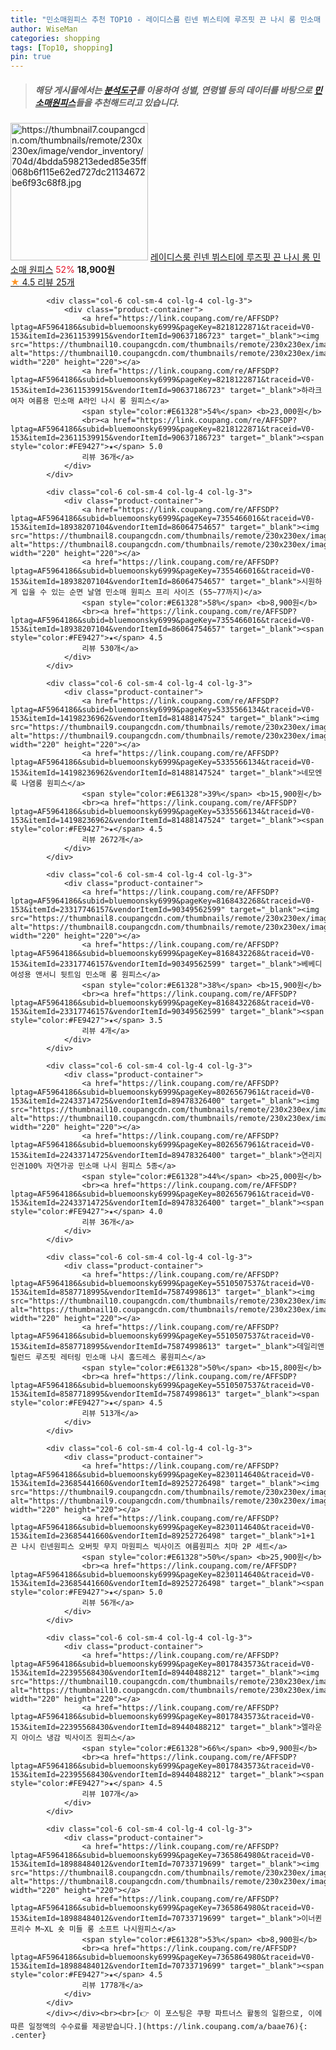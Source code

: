 ```yaml
---
title: "민소매원피스 추천 TOP10 - 레이디스룸 린넨 뷔스티에 루즈핏 끈 나시 롱 민소매 원피스"
author: WiseMan
categories: shopping
tags: [Top10, shopping]
pin: true
---
```


> ##### 해당 게시물에서는 [**분석도구**](https://itemscout.io/)를 이용하여 **성별**, **연령별** 등의 데이터를 바탕으로 [**민소매원피스**](https://link.coupang.com/a/baae76)들을 추천해드리고 있습니다.
<div class="container"><div class="row">
            <div class="col-6 col-sm-4 col-lg-4 col-lg-3">
                <div class="product-container">
                    <a href="https://link.coupang.com/re/AFFSDP?lptag=AF5964186&subid=bluemoonsky6999&pageKey=7443144572&traceid=V0-153&itemId=19359268420&vendorItemId=89738852610" target="_blank"><img src="https://thumbnail7.coupangcdn.com/thumbnails/remote/230x230ex/image/vendor_inventory/704d/4bdda598213eded85e35ff068b6f115e62ed727dc21134672be6f93c68f8.jpg" alt="https://thumbnail7.coupangcdn.com/thumbnails/remote/230x230ex/image/vendor_inventory/704d/4bdda598213eded85e35ff068b6f115e62ed727dc21134672be6f93c68f8.jpg" width="220" height="220"></a>
                    <a href="https://link.coupang.com/re/AFFSDP?lptag=AF5964186&subid=bluemoonsky6999&pageKey=7443144572&traceid=V0-153&itemId=19359268420&vendorItemId=89738852610" target="_blank">레이디스룸 린넨 뷔스티에 루즈핏 끈 나시 롱 민소매 원피스</a>
                    <span style="color:#E61328">52%</span> <b>18,900원</b>
                    <br><a href="https://link.coupang.com/re/AFFSDP?lptag=AF5964186&subid=bluemoonsky6999&pageKey=7443144572&traceid=V0-153&itemId=19359268420&vendorItemId=89738852610" target="_blank"><span style="color:#FE9427">★</span> 4.5
                    리뷰 25개</a>
                </div>
            </div>
            
            <div class="col-6 col-sm-4 col-lg-4 col-lg-3">
                <div class="product-container">
                    <a href="https://link.coupang.com/re/AFFSDP?lptag=AF5964186&subid=bluemoonsky6999&pageKey=8218122871&traceid=V0-153&itemId=23611539915&vendorItemId=90637186723" target="_blank"><img src="https://thumbnail10.coupangcdn.com/thumbnails/remote/230x230ex/image/vendor_inventory/05e8/8151cdd60e4ac0d965f285fa9509d7fc69743699cc47bf479c7ba3b6fd10.jpg" alt="https://thumbnail10.coupangcdn.com/thumbnails/remote/230x230ex/image/vendor_inventory/05e8/8151cdd60e4ac0d965f285fa9509d7fc69743699cc47bf479c7ba3b6fd10.jpg" width="220" height="220"></a>
                    <a href="https://link.coupang.com/re/AFFSDP?lptag=AF5964186&subid=bluemoonsky6999&pageKey=8218122871&traceid=V0-153&itemId=23611539915&vendorItemId=90637186723" target="_blank">하라크 여자 여름용 민소매 A라인 나시 롱 원피스</a>
                    <span style="color:#E61328">54%</span> <b>23,000원</b>
                    <br><a href="https://link.coupang.com/re/AFFSDP?lptag=AF5964186&subid=bluemoonsky6999&pageKey=8218122871&traceid=V0-153&itemId=23611539915&vendorItemId=90637186723" target="_blank"><span style="color:#FE9427">★</span> 5.0
                    리뷰 36개</a>
                </div>
            </div>
            
            <div class="col-6 col-sm-4 col-lg-4 col-lg-3">
                <div class="product-container">
                    <a href="https://link.coupang.com/re/AFFSDP?lptag=AF5964186&subid=bluemoonsky6999&pageKey=7355466016&traceid=V0-153&itemId=18938207104&vendorItemId=86064754657" target="_blank"><img src="https://thumbnail8.coupangcdn.com/thumbnails/remote/230x230ex/image/vendor_inventory/b79c/b138e468f03b6e6768566fd85623d22ed2b3bee9a969869087f3792ab7fd.jpg" alt="https://thumbnail8.coupangcdn.com/thumbnails/remote/230x230ex/image/vendor_inventory/b79c/b138e468f03b6e6768566fd85623d22ed2b3bee9a969869087f3792ab7fd.jpg" width="220" height="220"></a>
                    <a href="https://link.coupang.com/re/AFFSDP?lptag=AF5964186&subid=bluemoonsky6999&pageKey=7355466016&traceid=V0-153&itemId=18938207104&vendorItemId=86064754657" target="_blank">시원하게 입을 수 있는 순면 날염 민소매 원피스 프리 사이즈 (55~77까지)</a>
                    <span style="color:#E61328">58%</span> <b>8,900원</b>
                    <br><a href="https://link.coupang.com/re/AFFSDP?lptag=AF5964186&subid=bluemoonsky6999&pageKey=7355466016&traceid=V0-153&itemId=18938207104&vendorItemId=86064754657" target="_blank"><span style="color:#FE9427">★</span> 4.5
                    리뷰 530개</a>
                </div>
            </div>
            
            <div class="col-6 col-sm-4 col-lg-4 col-lg-3">
                <div class="product-container">
                    <a href="https://link.coupang.com/re/AFFSDP?lptag=AF5964186&subid=bluemoonsky6999&pageKey=5335566134&traceid=V0-153&itemId=14198236962&vendorItemId=81488147524" target="_blank"><img src="https://thumbnail9.coupangcdn.com/thumbnails/remote/230x230ex/image/vendor_inventory/5fb9/e986c221c07badfecf65d6a9bdd1aa250d45c9726a591dc538c4114a132e.jpg" alt="https://thumbnail9.coupangcdn.com/thumbnails/remote/230x230ex/image/vendor_inventory/5fb9/e986c221c07badfecf65d6a9bdd1aa250d45c9726a591dc538c4114a132e.jpg" width="220" height="220"></a>
                    <a href="https://link.coupang.com/re/AFFSDP?lptag=AF5964186&subid=bluemoonsky6999&pageKey=5335566134&traceid=V0-153&itemId=14198236962&vendorItemId=81488147524" target="_blank">네모엔룩 나염롱 원피스</a>
                    <span style="color:#E61328">39%</span> <b>15,900원</b>
                    <br><a href="https://link.coupang.com/re/AFFSDP?lptag=AF5964186&subid=bluemoonsky6999&pageKey=5335566134&traceid=V0-153&itemId=14198236962&vendorItemId=81488147524" target="_blank"><span style="color:#FE9427">★</span> 4.5
                    리뷰 2672개</a>
                </div>
            </div>
            
            <div class="col-6 col-sm-4 col-lg-4 col-lg-3">
                <div class="product-container">
                    <a href="https://link.coupang.com/re/AFFSDP?lptag=AF5964186&subid=bluemoonsky6999&pageKey=8168432268&traceid=V0-153&itemId=23317746157&vendorItemId=90349562599" target="_blank"><img src="https://thumbnail8.coupangcdn.com/thumbnails/remote/230x230ex/image/vendor_inventory/bddc/76b2ef914de1bdba2aec8e05b3e5848e41a0203eaab9c3d6ce2fc3f6a772.png" alt="https://thumbnail8.coupangcdn.com/thumbnails/remote/230x230ex/image/vendor_inventory/bddc/76b2ef914de1bdba2aec8e05b3e5848e41a0203eaab9c3d6ce2fc3f6a772.png" width="220" height="220"></a>
                    <a href="https://link.coupang.com/re/AFFSDP?lptag=AF5964186&subid=bluemoonsky6999&pageKey=8168432268&traceid=V0-153&itemId=23317746157&vendorItemId=90349562599" target="_blank">베베디 여성용 앤서니 뒷트임 민소매 롱 원피스</a>
                    <span style="color:#E61328">38%</span> <b>15,900원</b>
                    <br><a href="https://link.coupang.com/re/AFFSDP?lptag=AF5964186&subid=bluemoonsky6999&pageKey=8168432268&traceid=V0-153&itemId=23317746157&vendorItemId=90349562599" target="_blank"><span style="color:#FE9427">★</span> 3.5
                    리뷰 4개</a>
                </div>
            </div>
            
            <div class="col-6 col-sm-4 col-lg-4 col-lg-3">
                <div class="product-container">
                    <a href="https://link.coupang.com/re/AFFSDP?lptag=AF5964186&subid=bluemoonsky6999&pageKey=8026567961&traceid=V0-153&itemId=22433714725&vendorItemId=89478326400" target="_blank"><img src="https://thumbnail10.coupangcdn.com/thumbnails/remote/230x230ex/image/vendor_inventory/8ccd/b19ec36694a407dbc8ddf279824ad384ae5a35536f318396d2a92f4f0804.jpg" alt="https://thumbnail10.coupangcdn.com/thumbnails/remote/230x230ex/image/vendor_inventory/8ccd/b19ec36694a407dbc8ddf279824ad384ae5a35536f318396d2a92f4f0804.jpg" width="220" height="220"></a>
                    <a href="https://link.coupang.com/re/AFFSDP?lptag=AF5964186&subid=bluemoonsky6999&pageKey=8026567961&traceid=V0-153&itemId=22433714725&vendorItemId=89478326400" target="_blank">연리지 인견100% 자연가공 민소매 나시 원피스 5종</a>
                    <span style="color:#E61328">44%</span> <b>25,000원</b>
                    <br><a href="https://link.coupang.com/re/AFFSDP?lptag=AF5964186&subid=bluemoonsky6999&pageKey=8026567961&traceid=V0-153&itemId=22433714725&vendorItemId=89478326400" target="_blank"><span style="color:#FE9427">★</span> 4.0
                    리뷰 36개</a>
                </div>
            </div>
            
            <div class="col-6 col-sm-4 col-lg-4 col-lg-3">
                <div class="product-container">
                    <a href="https://link.coupang.com/re/AFFSDP?lptag=AF5964186&subid=bluemoonsky6999&pageKey=5510507537&traceid=V0-153&itemId=8587718995&vendorItemId=75874998613" target="_blank"><img src="https://thumbnail10.coupangcdn.com/thumbnails/remote/230x230ex/image/vendor_inventory/ea14/83114345c909cc0dcce4e465603dc32e3c483f535d37c369457625535f1c.jpg" alt="https://thumbnail10.coupangcdn.com/thumbnails/remote/230x230ex/image/vendor_inventory/ea14/83114345c909cc0dcce4e465603dc32e3c483f535d37c369457625535f1c.jpg" width="220" height="220"></a>
                    <a href="https://link.coupang.com/re/AFFSDP?lptag=AF5964186&subid=bluemoonsky6999&pageKey=5510507537&traceid=V0-153&itemId=8587718995&vendorItemId=75874998613" target="_blank">데일리앤 릴런드 루즈핏 레터링 민소매 나시 홈드레스 롱원피스</a>
                    <span style="color:#E61328">50%</span> <b>15,800원</b>
                    <br><a href="https://link.coupang.com/re/AFFSDP?lptag=AF5964186&subid=bluemoonsky6999&pageKey=5510507537&traceid=V0-153&itemId=8587718995&vendorItemId=75874998613" target="_blank"><span style="color:#FE9427">★</span> 4.5
                    리뷰 513개</a>
                </div>
            </div>
            
            <div class="col-6 col-sm-4 col-lg-4 col-lg-3">
                <div class="product-container">
                    <a href="https://link.coupang.com/re/AFFSDP?lptag=AF5964186&subid=bluemoonsky6999&pageKey=8230114640&traceid=V0-153&itemId=23685441660&vendorItemId=89252726498" target="_blank"><img src="https://thumbnail9.coupangcdn.com/thumbnails/remote/230x230ex/image/vendor_inventory/1e1e/5b848c8ac109e083ec554c7d6d86868d4d864fe34341680ccc0f285391f1.jpg" alt="https://thumbnail9.coupangcdn.com/thumbnails/remote/230x230ex/image/vendor_inventory/1e1e/5b848c8ac109e083ec554c7d6d86868d4d864fe34341680ccc0f285391f1.jpg" width="220" height="220"></a>
                    <a href="https://link.coupang.com/re/AFFSDP?lptag=AF5964186&subid=bluemoonsky6999&pageKey=8230114640&traceid=V0-153&itemId=23685441660&vendorItemId=89252726498" target="_blank">1+1 끈 나시 린넨원피스 오버핏 무지 마원피스 빅사이즈 여름원피스 치마 2P 세트</a>
                    <span style="color:#E61328">50%</span> <b>25,900원</b>
                    <br><a href="https://link.coupang.com/re/AFFSDP?lptag=AF5964186&subid=bluemoonsky6999&pageKey=8230114640&traceid=V0-153&itemId=23685441660&vendorItemId=89252726498" target="_blank"><span style="color:#FE9427">★</span> 5.0
                    리뷰 56개</a>
                </div>
            </div>
            
            <div class="col-6 col-sm-4 col-lg-4 col-lg-3">
                <div class="product-container">
                    <a href="https://link.coupang.com/re/AFFSDP?lptag=AF5964186&subid=bluemoonsky6999&pageKey=8017843573&traceid=V0-153&itemId=22395568430&vendorItemId=89440488212" target="_blank"><img src="https://thumbnail10.coupangcdn.com/thumbnails/remote/230x230ex/image/vendor_inventory/f320/53f2e8c54d43cdf331a727be9995e51ff7f022f9e73dc64c334c1fe73119.jpg" alt="https://thumbnail10.coupangcdn.com/thumbnails/remote/230x230ex/image/vendor_inventory/f320/53f2e8c54d43cdf331a727be9995e51ff7f022f9e73dc64c334c1fe73119.jpg" width="220" height="220"></a>
                    <a href="https://link.coupang.com/re/AFFSDP?lptag=AF5964186&subid=bluemoonsky6999&pageKey=8017843573&traceid=V0-153&itemId=22395568430&vendorItemId=89440488212" target="_blank">엘라운지 아이스 냉감 빅사이즈 원피스</a>
                    <span style="color:#E61328">66%</span> <b>9,900원</b>
                    <br><a href="https://link.coupang.com/re/AFFSDP?lptag=AF5964186&subid=bluemoonsky6999&pageKey=8017843573&traceid=V0-153&itemId=22395568430&vendorItemId=89440488212" target="_blank"><span style="color:#FE9427">★</span> 4.5
                    리뷰 107개</a>
                </div>
            </div>
            
            <div class="col-6 col-sm-4 col-lg-4 col-lg-3">
                <div class="product-container">
                    <a href="https://link.coupang.com/re/AFFSDP?lptag=AF5964186&subid=bluemoonsky6999&pageKey=7365864980&traceid=V0-153&itemId=18988484012&vendorItemId=70733719699" target="_blank"><img src="https://thumbnail8.coupangcdn.com/thumbnails/remote/230x230ex/image/vendor_inventory/15e7/9a5a34ad068eaa927ec168ab3916209447abf62933be4a5e3b34922ad498.jpg" alt="https://thumbnail8.coupangcdn.com/thumbnails/remote/230x230ex/image/vendor_inventory/15e7/9a5a34ad068eaa927ec168ab3916209447abf62933be4a5e3b34922ad498.jpg" width="220" height="220"></a>
                    <a href="https://link.coupang.com/re/AFFSDP?lptag=AF5964186&subid=bluemoonsky6999&pageKey=7365864980&traceid=V0-153&itemId=18988484012&vendorItemId=70733719699" target="_blank">이너퀸 프리수 M~XL 숏 미들 롱 소프트 나시원피스</a>
                    <span style="color:#E61328">53%</span> <b>8,900원</b>
                    <br><a href="https://link.coupang.com/re/AFFSDP?lptag=AF5964186&subid=bluemoonsky6999&pageKey=7365864980&traceid=V0-153&itemId=18988484012&vendorItemId=70733719699" target="_blank"><span style="color:#FE9427">★</span> 4.5
                    리뷰 1778개</a>
                </div>
            </div>
            </div></div><br><br>[👉 이 포스팅은 쿠팡 파트너스 활동의 일환으로, 이에 따른 일정액의 수수료를 제공받습니다.](https://link.coupang.com/a/baae76){: .center}